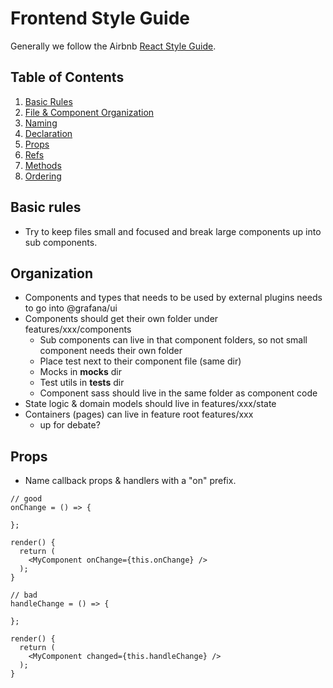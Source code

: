 # Frontend Style Guide

Generally we follow the Airbnb  [React Style Guide](https://github.com/airbnb/javascript/tree/master/react).

## Table of Contents

  1. [Basic Rules](#basic-rules)
  1. [File & Component Organization](#Organization)
  1. [Naming](#naming)
  1. [Declaration](#declaration)
  1. [Props](#props)
  1. [Refs](#refs)
  1. [Methods](#methods)
  1. [Ordering](#ordering)

## Basic rules

* Try to keep files small and focused and break large components up into sub components.

## Organization

* Components and types that needs to be used by external plugins needs to go into @grafana/ui
* Components should get their own folder under features/xxx/components
  * Sub components can live in that component folders, so not small component needs their own folder
  * Place test next to their component file (same dir)
  * Mocks in __mocks__ dir
  * Test utils in __tests__ dir
  * Component sass should live in the same folder as component code
* State logic & domain models should live in features/xxx/state
* Containers (pages) can live in feature root features/xxx
  * up for debate?

## Props

* Name callback props & handlers with a "on"  prefix.

```tsx
// good
onChange = () => {

};

render() {
  return (
    <MyComponent onChange={this.onChange} />
  );
}

// bad
handleChange = () => {

};

render() {
  return (
    <MyComponent changed={this.handleChange} />
  );
}
```



